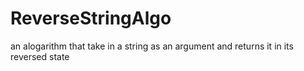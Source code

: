 # ReverseStringAlgo
an alogarithm that take in a string as an argument and returns it in its reversed state
